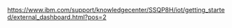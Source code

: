https://www.ibm.com/support/knowledgecenter/SSQP8H/iot/getting_started/external_dashboard.html?pos=2 

